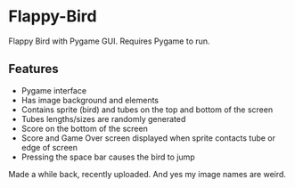 # Flappy-Bird
Flappy Bird with Pygame GUI. Requires Pygame to run.

## Features
- Pygame interface
- Has image background and elements
- Contains sprite (bird) and tubes on the top and bottom of the screen
- Tubes lengths/sizes are randomly generated
- Score on the bottom of the screen
- Score and Game Over screen displayed when sprite contacts tube or edge of screen
- Pressing the space bar causes the bird to jump

 Made a while back, recently uploaded. And yes my image names are weird. 
